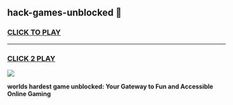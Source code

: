 
## hack-games-unblocked 👋
<h3>
<a href="https://premium.freeplayer.one?title=hack-games-unblocked&ref=14F">CLICK TO PLAY</a></h3>
<hr>

<h3>
<a href="https://premium.freeplayer.one?title=hack-games-unblocked&ref=14F">CLICK 2 PLAY</a>
  
</h3>

<a href="https://premium.freeplayer.one?title=hack-games-unblocked&ref=12F/"><img src="https://clearcache.store/games.png"></a>


**worlds hardest game unblocked: Your Gateway to Fun and Accessible Online Gaming**
